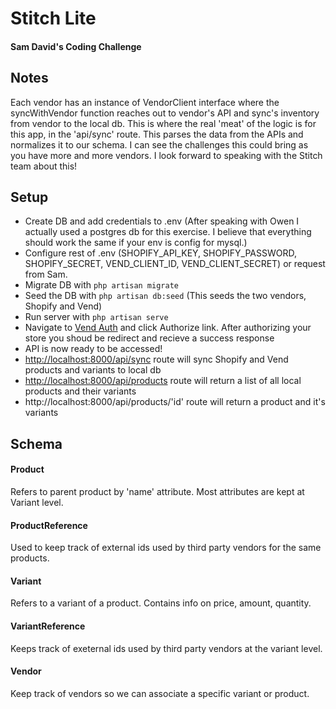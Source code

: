 # Stitch Lite
#### Sam David's Coding Challenge

## Notes
Each vendor has an instance of VendorClient interface where the syncWithVendor function reaches out to vendor's API and sync's inventory from vendor to the local db. This is where the real 'meat' of the logic is for this app, in the 'api/sync' route. This parses the data from the APIs and normalizes it to our schema. I can see the challenges this could bring as you have more and more vendors. I look forward to speaking with the Stitch team about this!

## Setup
* Create DB and add credentials to .env (After speaking with Owen I actually used a postgres db for this exercise. I believe that everything should work the same if your env is config for mysql.)
* Configure rest of .env (SHOPIFY_API_KEY, SHOPIFY_PASSWORD, SHOPIFY_SECRET, VEND_CLIENT_ID, VEND_CLIENT_SECRET) or request from Sam.
* Migrate DB with `php artisan migrate`
* Seed the DB with `php artisan db:seed` (This seeds the two vendors, Shopify and Vend)
* Run server with `php artisan serve`
* Navigate to [Vend Auth](http://localhost:8000/vend) and click Authorize link. After authorizing your store you shoud be redirect and recieve a success response
* API is now ready to be accessed!
* [http://localhost:8000/api/sync](http://localhost:8000/api/sync) route will sync Shopify and Vend products and variants to local db
* [http://localhost:8000/api/products](http://localhost:8000/api/products) route will return a list of all local products and their variants
* http://localhost:8000/api/products/'id' route will return a product and it's variants

## Schema

#### Product
Refers to parent product by 'name' attribute. Most attributes are kept at Variant level.

#### ProductReference
Used to keep track of external ids used by third party vendors for the same products.

#### Variant
Refers to a variant of a product. Contains info on price, amount, quantity.

#### VariantReference
Keeps track of exeternal ids used by third party vendors at the variant level.

#### Vendor
Keep track of vendors so we can associate a specific variant or product.



